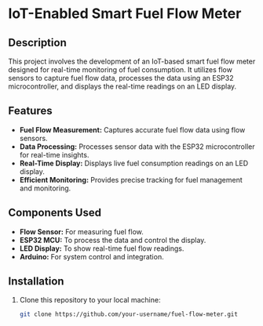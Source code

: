 # IoT-Enabled Smart Fuel Flow Meter

## Description
This project involves the development of an IoT-based smart fuel flow meter designed for real-time monitoring of fuel consumption. It utilizes flow sensors to capture fuel flow data, processes the data using an ESP32 microcontroller, and displays the real-time readings on an LED display.

## Features
- **Fuel Flow Measurement:** Captures accurate fuel flow data using flow sensors.
- **Data Processing:** Processes sensor data with the ESP32 microcontroller for real-time insights.
- **Real-Time Display:** Displays live fuel consumption readings on an LED display.
- **Efficient Monitoring:** Provides precise tracking for fuel management and monitoring.

## Components Used
- **Flow Sensor:** For measuring fuel flow.
- **ESP32 MCU:** To process the data and control the display.
- **LED Display:** To show real-time fuel flow readings.
- **Arduino:** For system control and integration.

## Installation
1. Clone this repository to your local machine:
   ```bash
   git clone https://github.com/your-username/fuel-flow-meter.git
